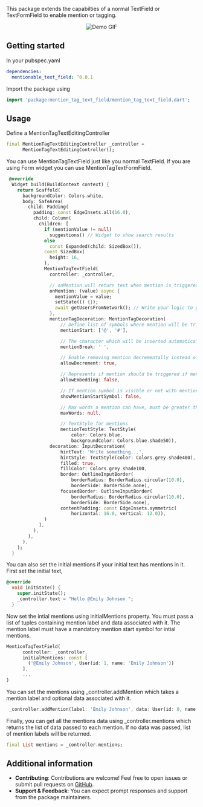 This package extends the capabilties of a normal TextField or TextFormField to enable mention or tagging.
<p align="center">
  <img src="https://s10.gifyu.com/images/SfUtS.gif" alt="Demo GIF" />
</p>


## Getting started

In your pubspec.yaml
```yaml
dependencies:
  mentionable_text_field: ^0.0.1
```

Import the package using
```dart
import 'package:mention_tag_text_field/mention_tag_text_field.dart';
```

## Usage

Define a MentionTagTextEditingController
```dart
final MentionTagTextEditingController _controller =
      MentionTagTextEditingController();
```

You can use MentionTagTextField just like you normal TextField. If you are using Form widget you can use MentionTagTextFormField.
```dart
 @override
  Widget build(BuildContext context) {
    return Scaffold(
      backgroundColor: Colors.white,
      body: SafeArea(
        child: Padding(
          padding: const EdgeInsets.all(16.0),
          child: Column(
            children: [
              if (mentionValue != null)
                suggestions() // Widget to show search results
              else
                const Expanded(child: SizedBox()),
              const SizedBox(
                height: 16,
              ),
              MentionTagTextField(
                controller: _controller,

                // onMention will return text when mention is triggered, otherwise it'll return null.
                onMention: (value) async {
                  mentionValue = value;
                  setState(() {});
                  await getUsersFromNetwork(); // Write your logic to get search results
                },
                mentionTagDecoration: MentionTagDecoration(
                    // Define list of symbols where mention will be triggered.
                    mentionStart: ['@', '#'],

                    // The character which will be inserted automatically after the mention.
                    mentionBreak: ' ',

                    // Enable removing mention decrementally instead of all at once.
                    allowDecrement: true,

                    // Represents if mention should be triggered if mention symbol is embedded in the text.
                    allowEmbedding: false,

                    // If mention symbol is visible or not with mentions in the textfield.
                    showMentionStartSymbol: false,

                    // Max words a mention can have, must be greater than 0 or null. Null means any number of words.
                    maxWords: null,

                    // TextStyle for mentions
                    mentionTextStyle: TextStyle(
                        color: Colors.blue,
                        backgroundColor: Colors.blue.shade50)),
                decoration: InputDecoration(
                    hintText: 'Write something...',
                    hintStyle: TextStyle(color: Colors.grey.shade400),
                    filled: true,
                    fillColor: Colors.grey.shade100,
                    border: OutlineInputBorder(
                        borderRadius: BorderRadius.circular(10.0),
                        borderSide: BorderSide.none),
                    focusedBorder: OutlineInputBorder(
                        borderRadius: BorderRadius.circular(10.0),
                        borderSide: BorderSide.none),
                    contentPadding: const EdgeInsets.symmetric(
                        horizontal: 16.0, vertical: 12.0)),
              )
            ],
          ),
        ),
      ),
    );
  }
```

You can also set the initial mentions if your initial text has mentions in it. First set the initial text,
```dart
@override
  void initState() {
    super.initState();
    _controller.text = "Hello @Emily Johnson ";
  }
```

Now set the intial mentions using initialMentions property. You must pass a list of tuples containing mention label and data associated with it. The mention label must have a mandatory mention start symbol for intial mentions.
```dart
MentionTagTextField(
      controller: _controller,
      initialMentions: const [
        ('@Emily Johnson', User(id: 1, name: 'Emily Johnson'))
      ],
      ...
)
``` 

You can set the mentions using _controller.addMention which takes a mention label and optional data associated with it.
```dart
 _controller.addMention(label: 'Emily Johnson', data: User(id: 0, name: 'Emily Johnson'));
```

Finally, you can get all the mentions data using _controller.mentions which returns the list of data passed to each mention. If no data was passed, list of mention labels will be returned.
```dart
final List mentions = _controller.mentions;
```

## Additional information
- **Contributing**: Contributions are welcome! Feel free to open issues or submit pull requests on [GitHub](https://github.com/iWOLFSTEIN/mention_tag_text_field).
- **Support & Feedback**: You can expect prompt responses and support from the package maintainers.